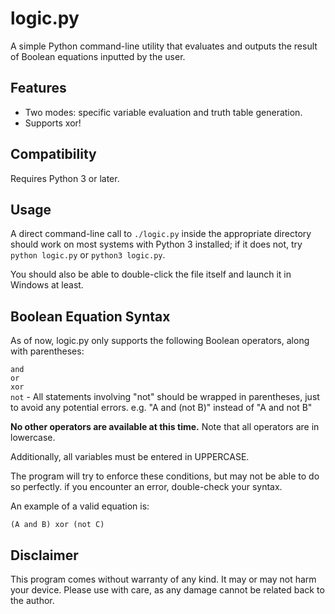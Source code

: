# logic.py
A simple Python command-line utility that evaluates and outputs the result of Boolean equations inputted by the user.

## Features
* Two modes: specific variable evaluation and truth table generation.
* Supports xor!

## Compatibility
Requires Python 3 or later.

## Usage
A direct command-line call to `./logic.py` inside the appropriate directory should work on most systems with Python 3 installed; if it does not, try `python logic.py` or `python3 logic.py`.

You should also be able to double-click the file itself and launch it in Windows at least.

## Boolean Equation Syntax
As of now, logic.py only supports the following Boolean operators, along with parentheses:  
  
`and`  
`or`  
`xor`   
`not` - All statements involving "not" should be wrapped in parentheses, just to avoid any potential errors. e.g. "A and (not B)" instead of "A and not B"
  
**No other operators are available at this time.** Note that all operators are in lowercase.
  
Additionally, all variables must be entered in UPPERCASE.

The program will try to enforce these conditions, but may not be able to do so perfectly. if you encounter an error, double-check your syntax.

An example of a valid equation is:

`(A and B) xor (not C)`

## Disclaimer
This program comes without warranty of any kind. It may or may not harm your device. Please use with care, as any damage cannot be related back to the author.
